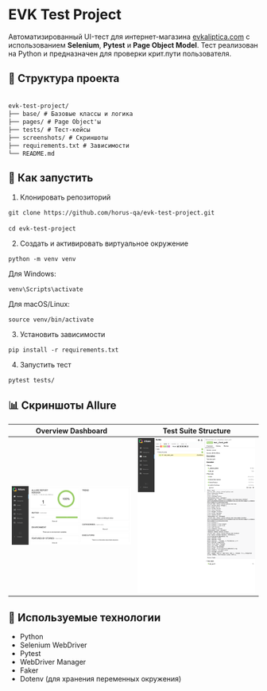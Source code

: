# EVK Test Project

Автоматизированный UI-тест для интернет-магазина [evkaliptica.com](https://evkaliptica.com/) с использованием **Selenium**, **Pytest** и **Page Object Model**. 
Тест реализован на Python и предназначен для проверки крит.пути пользователя.

## 📁 Структура проекта

<pre> <code>
evk-test-project/ 
├── base/ # Базовые классы и логика 
├── pages/ # Page Object'ы 
├── tests/ # Тест-кейсы 
├── screenshots/ # Скриншоты 
├── requirements.txt # Зависимости 
└── README.md </code> </pre>


## 🚀 Как запустить

1. Клонировать репозиторий
````
git clone https://github.com/horus-qa/evk-test-project.git

cd evk-test-project
````
2. Создать и активировать виртуальное окружение
````
python -m venv venv
````
Для Windows:
````
venv\Scripts\activate
````

Для macOS/Linux:
````
source venv/bin/activate
````

3. Установить зависимости
````
pip install -r requirements.txt
````

4. Запустить тест
````
pytest tests/
````

## 📊 Скриншоты Allure
|                   Overview Dashboard                    | Test Suite Structure     |
|:-------------------------------------------------------:|:------------------------:|
| <img src="./screenshots/Allure-Report-08-26-2025_12_08_PM.png" width="400"> | <img src="./screenshots/Allure-Report-08-26-2025_12_11_PM.png" width="400"> |

## 🧰 Используемые технологии

* Python
* Selenium WebDriver
* Pytest
* WebDriver Manager
* Faker
* Dotenv (для хранения переменных окружения)